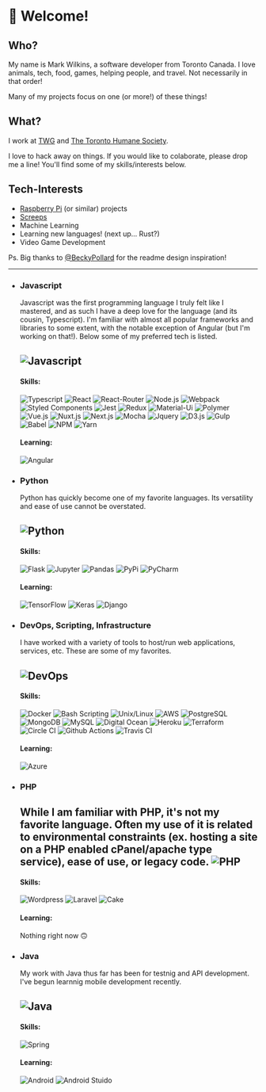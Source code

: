 
# 👋 Welcome!

## Who?
My name is Mark Wilkins, a software developer from Toronto Canada. 
I love animals, tech, food, games, helping people, and travel. Not necessarily in that order!

Many of my projects focus on one (or more!) of these things!


## What?
I work at [TWG](https://twg.io/) and [The Toronto Humane Society](https://www.torontohumanesociety.com/).

I love to hack away on things. If you would like to colaborate, please drop me a line! You'll find some of my skills/interests below.


## Tech-Interests
- [Raspberry Pi](https://www.raspberrypi.org/) (or similar) projects
- [Screeps](https://screeps.com/)
- Machine Learning
- Learning new languages! (next up... Rust?)
- Video Game Development




Ps. Big thanks to [@BeckyPollard](https://github.com/BeckyPollard) for the readme design inspiration!

----


- ### Javascript
   
   Javascript was the first programming language I truly felt like I mastered, and as such I have a deep love for the language (and its cousin, Typescript). 
   I'm familiar with almost all popular frameworks and libraries to some extent, with the notable exception of Angular (but I'm working on that!). Below some of my preferred 
   tech is listed. 
   
   ![Javascript](https://img.shields.io/static/v1?logo=javascript&logoColor=fff&label=&message=Javascript&labelColor=151515&color=0b9444&style=for-the-badge&logoWidth=50)
   ---
   #### Skills:
   ![Typescript](https://img.shields.io/static/v1?logo=typescript&logoColor=fff&label=&message=Typescript&labelColor=151515&color=0b9444&style=for-the-badge&logoWidth=30) ![React](https://img.shields.io/static/v1?logo=react&logoColor=fff&label=&message=React&labelColor=151515&color=0b9444&style=for-the-badge&logoWidth=30) ![React-Router](https://img.shields.io/static/v1?logo=react-router&logoColor=fff&label=&message=React-Router&labelColor=151515&color=0b9444&style=for-the-badge&logoWidth=30) ![Node.js](https://img.shields.io/static/v1?logo=node.js&logoColor=fff&label=&message=Node.js&labelColor=151515&color=0b9444&style=for-the-badge&logoWidth=30) ![Webpack](https://img.shields.io/static/v1?logo=webpack&logoColor=fff&label=&message=Webpack&labelColor=151515&color=0b9444&style=for-the-badge&logoWidth=30) ![Styled Components](https://img.shields.io/static/v1?logo=styled-components&logoColor=fff&label=&message=Styled%20Components&labelColor=151515&color=0b9444&style=for-the-badge&logoWidth=30) ![Jest](https://img.shields.io/static/v1?logo=jest&logoColor=fff&label=&message=Jest&labelColor=151515&color=0b9444&style=for-the-badge&logoWidth=30) ![Redux](https://img.shields.io/static/v1?logo=redux&logoColor=fff&label=&message=Redux&labelColor=151515&color=0b9444&style=for-the-badge&logoWidth=30) ![Material-Ui](https://img.shields.io/static/v1?logo=material-ui&logoColor=fff&label=&message=Material-Ui&labelColor=151515&color=0b9444&style=for-the-badge&logoWidth=30) ![Polymer](https://img.shields.io/static/v1?logo=polymer%20project&logoColor=fff&label=&message=Polymer&labelColor=151515&color=0b9444&style=for-the-badge&logoWidth=30) ![Vue.js](https://img.shields.io/static/v1?logo=vue.js&logoColor=fff&label=&message=Vue.js&labelColor=151515&color=0b9444&style=for-the-badge&logoWidth=30) ![Nuxt.js](https://img.shields.io/static/v1?logo=nuxt.js&logoColor=fff&label=&message=Nuxt.js&labelColor=151515&color=0b9444&style=for-the-badge&logoWidth=30) ![Next.js](https://img.shields.io/static/v1?logo=next.js&logoColor=fff&label=&message=Next.js&labelColor=151515&color=0b9444&style=for-the-badge&logoWidth=30) ![Mocha](https://img.shields.io/static/v1?logo=mocha&logoColor=fff&label=&message=Mocha&labelColor=151515&color=0b9444&style=for-the-badge&logoWidth=30) ![Jquery](https://img.shields.io/static/v1?logo=jquery&logoColor=fff&label=&message=Jquery&labelColor=151515&color=0b9444&style=for-the-badge&logoWidth=30) ![D3.js](https://img.shields.io/static/v1?logo=d3.js&logoColor=fff&label=&message=D3.js&labelColor=151515&color=0b9444&style=for-the-badge&logoWidth=30) ![Gulp](https://img.shields.io/static/v1?logo=gulp&logoColor=fff&label=&message=Gulp&labelColor=151515&color=0b9444&style=for-the-badge&logoWidth=30) ![Babel](https://img.shields.io/static/v1?logo=babel&logoColor=fff&label=&message=Babel&labelColor=151515&color=0b9444&style=for-the-badge&logoWidth=30) ![NPM](https://img.shields.io/static/v1?logo=npm&logoColor=fff&label=&message=NPM&labelColor=151515&color=0b9444&style=for-the-badge&logoWidth=30) ![Yarn](https://img.shields.io/static/v1?logo=yarn&logoColor=fff&label=&message=Yarn&labelColor=151515&color=0b9444&style=for-the-badge&logoWidth=30)
   #### Learning:
   ![Angular](https://img.shields.io/static/v1?logo=angular&logoColor=fff&label=&message=Angular&labelColor=151515&color=0b9444&style=for-the-badge&logoWidth=30)
   
- ### Python
   
   Python has quickly become one of my favorite languages. Its versatility and ease of use cannot be overstated.
   
   ![Python](https://img.shields.io/static/v1?logo=python&logoColor=fff&label=&message=Python&labelColor=151515&color=0b9444&style=for-the-badge&logoWidth=50)
   ---
   #### Skills:
   ![Flask](https://img.shields.io/static/v1?logo=flask&logoColor=fff&label=&message=Flask&labelColor=151515&color=0b9444&style=for-the-badge&logoWidth=30) ![Jupyter](https://img.shields.io/static/v1?logo=jupyter&logoColor=fff&label=&message=Jupyter&labelColor=151515&color=0b9444&style=for-the-badge&logoWidth=30) ![Pandas](https://img.shields.io/static/v1?logo=pandas&logoColor=fff&label=&message=Pandas&labelColor=151515&color=0b9444&style=for-the-badge&logoWidth=30) ![PyPi](https://img.shields.io/static/v1?logo=pypi&logoColor=fff&label=&message=PyPi&labelColor=151515&color=0b9444&style=for-the-badge&logoWidth=30) ![PyCharm](https://img.shields.io/static/v1?logo=pycharm&logoColor=fff&label=&message=PyCharm&labelColor=151515&color=0b9444&style=for-the-badge&logoWidth=30)
   #### Learning:
   ![TensorFlow](https://img.shields.io/static/v1?logo=tensorflow&logoColor=fff&label=&message=TensorFlow&labelColor=151515&color=0b9444&style=for-the-badge&logoWidth=30) ![Keras](https://img.shields.io/static/v1?logo=keras&logoColor=fff&label=&message=Keras&labelColor=151515&color=0b9444&style=for-the-badge&logoWidth=30) ![Django](https://img.shields.io/static/v1?logo=django&logoColor=fff&label=&message=Django&labelColor=151515&color=0b9444&style=for-the-badge&logoWidth=30)
   
   
- ### DevOps, Scripting, Infrastructure
   
   I have worked with a variety of tools to host/run web applications, services, etc. These are some of my favorites. 
   
   ![DevOps](https://img.shields.io/static/v1?logo=Amazon%20AWS&logoColor=fff&label=&message=DevOps&labelColor=151515&color=0b9444&style=for-the-badge&logoWidth=50)
   ---
   #### Skills:
   ![Docker](https://img.shields.io/static/v1?logo=Docker&logoColor=fff&label=&message=Docker&labelColor=151515&color=0b9444&style=for-the-badge&logoWidth=30) ![Bash Scripting](https://img.shields.io/static/v1?logo=GNU%20Bash&logoColor=fff&label=&message=Bash%20Scripting&labelColor=151515&color=0b9444&style=for-the-badge&logoWidth=30) ![Unix/Linux](https://img.shields.io/static/v1?logo=Linux&logoColor=fff&label=&message=Unix%2FLinux&labelColor=151515&color=0b9444&style=for-the-badge&logoWidth=30) ![AWS](https://img.shields.io/static/v1?logo=Amazon%20AWS&logoColor=fff&label=&message=AWS&labelColor=151515&color=0b9444&style=for-the-badge&logoWidth=30) ![PostgreSQL](https://img.shields.io/static/v1?logo=PostgreSQL&logoColor=fff&label=&message=PostgreSQL&labelColor=151515&color=0b9444&style=for-the-badge&logoWidth=30) ![MongoDB](https://img.shields.io/static/v1?logo=mongoDB&logoColor=fff&label=&message=MongoDB&labelColor=151515&color=0b9444&style=for-the-badge&logoWidth=30) ![MySQL](https://img.shields.io/static/v1?logo=MySQL&logoColor=fff&label=&message=MySQL&labelColor=151515&color=0b9444&style=for-the-badge&logoWidth=30) ![Digital Ocean](https://img.shields.io/static/v1?logo=DigitalOcean&logoColor=fff&label=&message=Digital%20Ocean&labelColor=151515&color=0b9444&style=for-the-badge&logoWidth=30) ![Heroku](https://img.shields.io/static/v1?logo=Heroku&logoColor=fff&label=&message=Heroku&labelColor=151515&color=0b9444&style=for-the-badge&logoWidth=30) ![Terraform](https://img.shields.io/static/v1?logo=Terraform&logoColor=fff&label=&message=Terraform&labelColor=151515&color=0b9444&style=for-the-badge&logoWidth=30) ![Circle CI](https://img.shields.io/static/v1?logo=CircleCI&logoColor=fff&label=&message=Circle%20CI&labelColor=151515&color=0b9444&style=for-the-badge&logoWidth=30) ![Github Actions](https://img.shields.io/static/v1?logo=Github%20Actions&logoColor=fff&label=&message=Github%20Actions&labelColor=151515&color=0b9444&style=for-the-badge&logoWidth=30) ![Travis CI](https://img.shields.io/static/v1?logo=Travis%20CI&logoColor=fff&label=&message=Travis%20CI&labelColor=151515&color=0b9444&style=for-the-badge&logoWidth=30)
   #### Learning:
   ![Azure](https://img.shields.io/static/v1?logo=microsoft%20azure&logoColor=fff&label=&message=Azure&labelColor=151515&color=0b9444&style=for-the-badge&logoWidth=30)
   
   
- ### PHP
   
   While I am familiar with PHP, it's not my favorite language. Often my use of it is related to environmental constraints (ex. hosting a site on a PHP enabled cPanel/apache type service), ease of use, or legacy code. 
   ![PHP](https://img.shields.io/static/v1?logo=php&logoColor=fff&label=&message=PHP&labelColor=151515&color=0b9444&style=for-the-badge&logoWidth=50)
   ---
   #### Skills:
   ![Wordpress](https://img.shields.io/static/v1?logo=wordpress&logoColor=fff&label=&message=Wordpress&labelColor=151515&color=0b9444&style=for-the-badge&logoWidth=30) ![Laravel](https://img.shields.io/static/v1?logo=laravel&logoColor=fff&label=&message=Laravel&labelColor=151515&color=0b9444&style=for-the-badge&logoWidth=30) ![Cake](https://img.shields.io/static/v1?logo=cakePHP&logoColor=fff&label=&message=Cake&labelColor=151515&color=0b9444&style=for-the-badge&logoWidth=30)
   #### Learning:
   Nothing right now 🙃
   
   
- ### Java
   
   My work with Java thus far has been for testnig and API development. I've begun learnnig mobile development recently. 
   
   ![Java](https://img.shields.io/static/v1?logo=java&logoColor=fff&label=&message=Java&labelColor=151515&color=0b9444&style=for-the-badge&logoWidth=50)
   ---
   #### Skills:
   ![Spring](https://img.shields.io/static/v1?logo=spring&logoColor=fff&label=&message=Spring&labelColor=151515&color=0b9444&style=for-the-badge&logoWidth=30)
   #### Learning:
   ![Android](https://img.shields.io/static/v1?logo=android&logoColor=fff&label=&message=Android&labelColor=151515&color=0b9444&style=for-the-badge&logoWidth=30) ![Android Stuido](https://img.shields.io/static/v1?logo=android%20studio&logoColor=fff&label=&message=Android%20Stuido&labelColor=151515&color=0b9444&style=for-the-badge&logoWidth=30)
   
   


